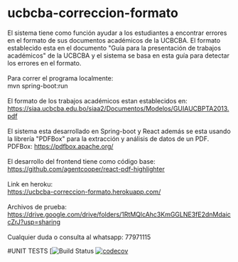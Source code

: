 # ucbcba-correccion-formato

El sistema tiene como función ayudar a los estudiantes a encontrar errores en el formato de sus documentos académicos de la UCBCBA. El formato establecido esta en el documento "Guía para la presentación de trabajos académicos"
de la UCBCBA y el sistema se basa en esta guía para detectar los errores en el formato.<br>
<br>
Para correr el programa localmente:<br> mvn spring-boot:run
<br><br>
El formato de los trabajos académicos estan establecidos en: https://siaa.ucbcba.edu.bo/siaa2/Documentos/Modelos/GUIAUCBPTA2013.pdf
<br><br>
El sistema esta desarrollado en Spring-boot y React además se esta usando la librería "PDFBox" para la extracción y análisis de datos de un PDF.
<br>
PDFBox: https://pdfbox.apache.org/
<br><br>
El desarrollo del frontend tiene como código base: <br> https://github.com/agentcooper/react-pdf-highlighter
<br><br>
Link en heroku: <br> https://ucbcba-correccion-formato.herokuapp.com/
<br><br>
Archivos de prueba: <br> https://drive.google.com/drive/folders/1RtMQlcAhc3KmGGLNE3fE2dnMdaiccZrJ?usp=sharing
<br><br>
Cualquier duda o consulta al whatsapp: 77971115

#UNIT TESTS
[![Build Status](https://travis-ci.org/JpRod96/UnitTestUcbFormato)
[![codecov](https://codecov.io/gh/JpRod96/UnitTestUcbFormato/commit/3b47063a46f652f7066fc79833d783d201478c3f/graphs/sunburst.svg)](https://codecov.io/gh/JpRod96/UnitTestUcbFormato)

